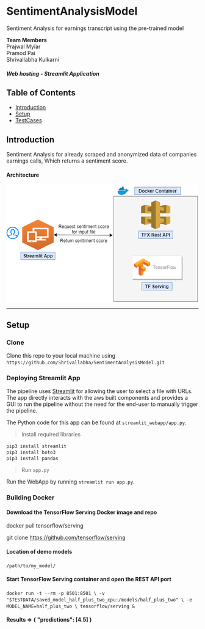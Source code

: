 # SentimentAnalysisModel
Sentiment Analysis for earnings transcript using the pre-trained model

**Team Members**<br />
Prajwal Mylar <br />
Pramod Pai <br />
Shrivallabha Kulkarni <br />

##### Web hosting - Streamlit Application<br />

## Table of Contents

- [Introduction](#introduction)
- [Setup](#setup)
- [TestCases](#testcases)

## Introduction
Sentiment Analysis for already scraped and anonymized data of companies earnings calls, Which returns a sentiment score.

#### Architecture 

![alt text](https://github.com/Shrivallabha/SentimentAnalysisModel/blob/main/SentimentAnalysisArchitecture.png)

---
## Setup

### Clone

Clone this repo to your local machine using `https://github.com/Shrivallabha/SentimentAnalysisModel.git`

### Deploying Streamlit App 

The pipeline uses [Streamlit](https://www.streamlit.io/) for allowing the user to select a file with URLs. The app directly interacts with the aws built components and provides a GUI to run the pipeline without the need for the end-user to manually trigger the pipeline.

The Python code for this app can be found at `streamlit_webapp/app.py`.
> Install required libraries

```
pip3 install streamlit
pip3 install boto3
pip3 install pandas
```

> Run `app.py`

Run the WebApp by running `streamlit run app.py`.

### Building Docker

#### Download the TensorFlow Serving Docker image and repo
docker pull tensorflow/serving

git clone https://github.com/tensorflow/serving
#### Location of demo models
`/path/to/my_model/`

#### Start TensorFlow Serving container and open the REST API port
`docker run -t --rm -p 8501:8501 \
    -v "$TESTDATA/saved_model_half_plus_two_cpu:/models/half_plus_two" \
    -e MODEL_NAME=half_plus_two \
    tensorflow/serving &`

#### Results => { "predictions": [4.5] }
